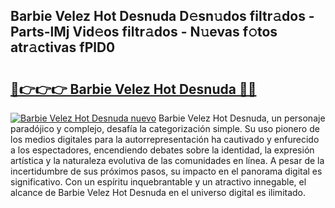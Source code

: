 ## Barbie Velez Hot Desnuda D𝚎sn𝚞dos filtr𝚊dos - Parts-lMj Vid𝚎os filtr𝚊dos - N𝚞evas f𝚘tos atr𝚊ctivas fPlD0

# <h2><a href="http://mb5ogio.tromn.icu/?c=Barbie+Velez+Hot+Desnuda">🔗👉👉👉 Barbie Velez Hot Desnuda 🔗🔗</a></h2>

[![Barbie Velez Hot Desnuda nuevo](https://i.imgur.com/pEAQMta.gif)](http://mb5ogio.tromn.icu/?c=Barbie+Velez+Hot+Desnuda)
Barbie Velez Hot Desnuda, un personaje paradójico y complejo, desafía la categorización simple. Su uso pionero de los medios digitales para la autorrepresentación ha cautivado y enfurecido a los espectadores, encendiendo debates sobre la identidad, la expresión artística y la naturaleza evolutiva de las comunidades en línea. A pesar de la incertidumbre de sus próximos pasos, su impacto en el panorama digital es significativo. Con un espíritu inquebrantable y un atractivo innegable, el alcance de Barbie Velez Hot Desnuda en el universo digital es ilimitado.
